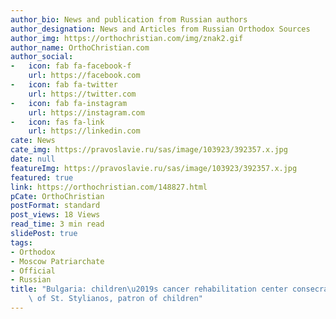 ```yaml
---
author_bio: News and publication from Russian authors
author_designation: News and Articles from Russian Orthodox Sources
author_img: https://orthochristian.com/img/znak2.gif
author_name: OrthoChristian.com
author_social:
-   icon: fab fa-facebook-f
    url: https://facebook.com
-   icon: fab fa-twitter
    url: https://twitter.com
-   icon: fab fa-instagram
    url: https://instagram.com
-   icon: fas fa-link
    url: https://linkedin.com
cate: News
cate_img: https://pravoslavie.ru/sas/image/103923/392357.x.jpg
date: null
featureImg: https://pravoslavie.ru/sas/image/103923/392357.x.jpg
featured: true
link: https://orthochristian.com/148827.html
pCate: OrthoChristian
postFormat: standard
post_views: 18 Views
read_time: 3 min read
slidePost: true
tags:
- Orthodox
- Moscow Patriarchate
- Official
- Russian
title: "Bulgaria: children\u2019s cancer rehabilitation center consecrated in honor\
    \ of St. Stylianos, patron of children"
---
```


